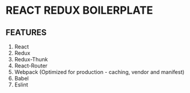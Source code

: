 # REACT REDUX BOILERPLATE
## FEATURES
1. React
2. Redux
3. Redux-Thunk
4. React-Router
5. Webpack (Optimized for production - caching, vendor and manifest)
6. Babel
7. Eslint
